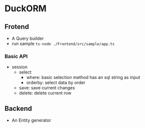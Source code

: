 # DuckORM

## Frotend
- A Query builder
- run sample ```ts-node ./Frontend/src/sample/app.ts```
### Basic API
- session
  - select
    - where: basic selection method has an sql string as input
    - orderby: select data by order
  - save: save current changes
  - delete: delete current row

## Backend
- An Entity generator
